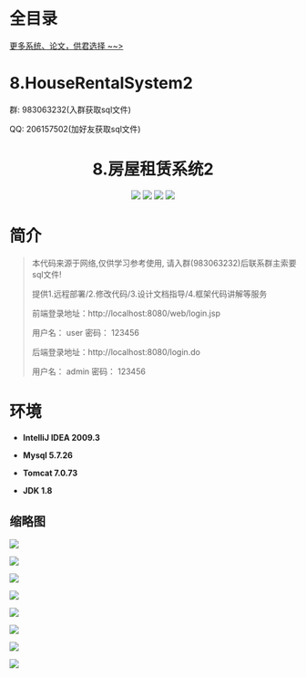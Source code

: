 # 全目录

[更多系统、论文，供君选择 ~~>](https://www.yuque.com/wisebit/blog)

# 8.HouseRentalSystem2


<p>群: 983063232(入群获取sql文件)</p>
<p>QQ: 206157502(加好友获取sql文件)</p>

<p><h1 align="center">8.房屋租赁系统2</h1></p>

<p align="center">
	<img src="https://img.shields.io/badge/jdk-1.8-orange.svg"/>
    <img src="https://img.shields.io/badge/spring-5.x-lightgrey.svg"/>
    <img src="https://img.shields.io/badge/springmvc-3.x-blue.svg"/>
    <img src="https://img.shields.io/badge/mybatis-3.x-blue.svg"/>
</p>

# 简介

> 本代码来源于网络,仅供学习参考使用, 请入群(983063232)后联系群主索要sql文件!
>
> 提供1.远程部署/2.修改代码/3.设计文档指导/4.框架代码讲解等服务
>
> 前端登录地址：http://localhost:8080/web/login.jsp
>
> 用户名： user   密码： 123456
>
> 后端登录地址：http://localhost:8080/login.do
> 
> 用户名： admin   密码： 123456
>


# 环境

- <b>IntelliJ IDEA 2009.3</b>

- <b>Mysql 5.7.26</b>

- <b>Tomcat 7.0.73</b>

- <b>JDK 1.8</b>


## 缩略图

![](https://bitwise.oss-cn-heyuan.aliyuncs.com/2024/9/10/3f776057-637b-4bcc-95d5-3d19b85ad743.png)

![](https://bitwise.oss-cn-heyuan.aliyuncs.com/2024/9/10/8daa0bac-e4f4-41a4-9d76-04ea185b3a21.png)

![](https://bitwise.oss-cn-heyuan.aliyuncs.com/2024/9/10/2fba0968-fa04-46fa-94d1-eb1b3ac72e6f.png)

![](https://bitwise.oss-cn-heyuan.aliyuncs.com/2024/9/10/346652b3-777b-43dd-9427-0a32fc8f3f66.png)

![](https://bitwise.oss-cn-heyuan.aliyuncs.com/2024/9/10/dd7478ba-77ce-47cb-ae0c-c620daf57ecf.png)

![](https://bitwise.oss-cn-heyuan.aliyuncs.com/2024/9/10/31aa255f-cb63-4335-beba-d3f232e2c189.png)

![](https://bitwise.oss-cn-heyuan.aliyuncs.com/2024/9/10/36e155eb-6721-4488-ad2e-df79deb2de84.png)

![](https://bitwise.oss-cn-heyuan.aliyuncs.com/2024/9/10/319a90cf-930c-4ed4-9497-20e64a2e1efa.png)

